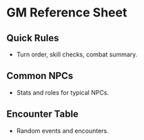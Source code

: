 # GM Reference Sheet

## Quick Rules
- Turn order, skill checks, combat summary.

## Common NPCs
- Stats and roles for typical NPCs.

## Encounter Table
- Random events and encounters.
